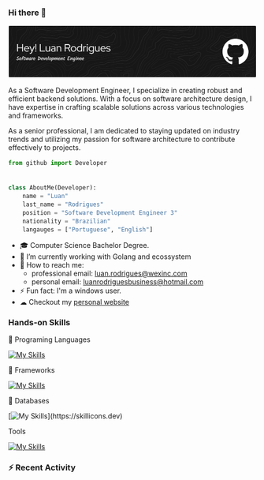### Hi there 👋
![Header](./github-header-image.png)

As a Software Development Engineer, I specialize in creating robust and efficient backend solutions. With a focus on software architecture design, I have expertise in crafting scalable solutions across various technologies and frameworks.

As a senior professional, I am dedicated to staying updated on industry trends and utilizing my passion for software architecture to contribute effectively to projects.

```py
from github import Developer


class AboutMe(Developer):
    name = "Luan"
    last_name = "Rodrigues"
    position = "Software Development Engineer 3"
    nationality = "Brazilian"
    langauges = ["Portuguese", "English"]
```

- 🎓 Computer Science Bachelor Degree.
- 🌱 I’m currently working with Golang and ecossystem
- 💌 How to reach me:
  - professional email: luan.rodrigues@wexinc.com
  - personal email: luanrodriguesbusiness@hotmail.com
- ⚡ Fun fact: I'm a windows user.
- ☁ Checkout my [personal website](https://darknessrdg.github.io/)

### Hands-on Skills


💪 Programing Languages

[![My Skills](https://skillicons.dev/icons?i=go,python,kotlin,java,typescript,cs)](https://skillicons.dev)

🔨 Frameworks

[![My Skills](https://skillicons.dev/icons?i=django,fastapi,spring,dotnet,react)](https://skillicons.dev)

💾 Databases

[![My Skills](https://skillicons.dev/icons?i=postgresql,mongodb,redis,)](https://skillicons.dev)

Tools

[![My Skills](https://skillicons.dev/icons?i=kafka,maven,gradle,docker,linux,github,git,graphql,aws)](https://skillicons.dev)


### :zap: Recent Activity

<!--START_SECTION:activity-->
<!--END_SECTION:activity-->